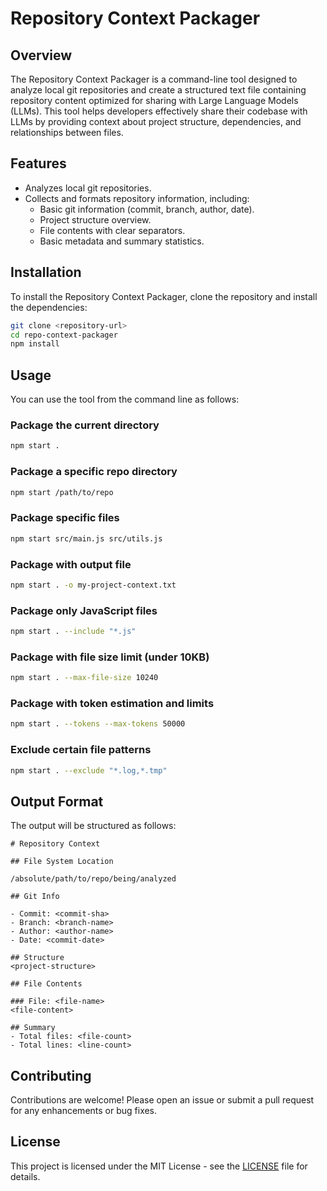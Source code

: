 # Repository Context Packager

## Overview
The Repository Context Packager is a command-line tool designed to analyze local git repositories and create a structured text file containing repository content optimized for sharing with Large Language Models (LLMs). This tool helps developers effectively share their codebase with LLMs by providing context about project structure, dependencies, and relationships between files.

## Features
- Analyzes local git repositories.
- Collects and formats repository information, including:
  - Basic git information (commit, branch, author, date).
  - Project structure overview.
  - File contents with clear separators.
  - Basic metadata and summary statistics.

## Installation
To install the Repository Context Packager, clone the repository and install the dependencies:

```bash
git clone <repository-url>
cd repo-context-packager
npm install
```

## Usage
You can use the tool from the command line as follows:

### Package the current directory
```bash
npm start .
```

### Package a specific repo directory
```bash
npm start /path/to/repo
```

### Package specific files
```bash
npm start src/main.js src/utils.js
```

### Package with output file
```bash
npm start . -o my-project-context.txt
```

### Package only JavaScript files
```bash
npm start . --include "*.js"
```

### Package with file size limit (under 10KB)
```bash
npm start . --max-file-size 10240
```

### Package with token estimation and limits
```bash
npm start . --tokens --max-tokens 50000
```

### Exclude certain file patterns
```bash
npm start . --exclude "*.log,*.tmp"
```

## Output Format
The output will be structured as follows:

```
# Repository Context

## File System Location

/absolute/path/to/repo/being/analyzed

## Git Info

- Commit: <commit-sha>
- Branch: <branch-name>
- Author: <author-name>
- Date: <commit-date>

## Structure
<project-structure>

## File Contents

### File: <file-name>
<file-content>

## Summary
- Total files: <file-count>
- Total lines: <line-count>
```

## Contributing
Contributions are welcome! Please open an issue or submit a pull request for any enhancements or bug fixes.

## License
This project is licensed under the MIT License - see the [LICENSE](LICENSE) file for details.